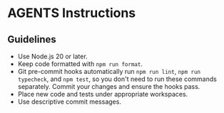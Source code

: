 # AGENTS Instructions

## Guidelines

- Use Node.js 20 or later.
- Keep code formatted with `npm run format`.
- Git pre-commit hooks automatically run `npm run lint`, `npm run typecheck`, and `npm test`, so you don't need to run these commands separately. Commit your changes and ensure the hooks pass.
- Place new code and tests under appropriate workspaces.
- Use descriptive commit messages.
